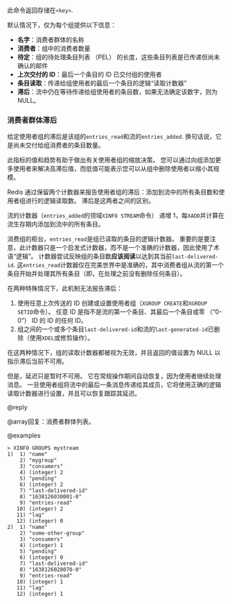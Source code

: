此命令返回存储在`<key>`.

默认情况下，仅为每个组提供以下信息：

*   **名字**：消费者群体的名称
*   **消费者**：组中的消费者数量
*   **待定**：组的待处理条目列表 （PEL） 的长度，这些条目列表是已传递但尚未确认的邮件
*   **上次交付的 ID**：最后一个条目的 ID 已交付组的使用者
*   **条目读取**：传递给组使用者的最后一个条目的逻辑“读取计数器”
*   **滞后**：流中仍在等待传递给组使用者的条目数，如果无法确定该数字，则为 NULL。

### 消费者群体滞后

给定使用者组的滞后是该组的`entries_read`和流的`entries_added`.
换句话说，它是尚未交付给组消费者的条目数量。

此指标的值和趋势有助于做出有关使用者组的缩放决策。
您可以通过向组添加更多使用者来解决高滞后值，而低值可能表示您可以从组中删除使用者以缩小其规模。

Redis 通过保留两个计数器来报告使用者组的滞后：添加到流中的所有条目数和使用者组进行的逻辑读取数。
滞后是这两者之间的区别。

流的计数器（`entries_added`的领域`XINFO STREAM`命令） 递增 1，每`XADD`并计算在流生存期内添加到流中的所有条目。

消费组的柜台，`entries_read`是组已读取的条目的逻辑计数器。
重要的是要注意，此计数器只是一个启发式计数器，而不是一个准确的计数器，因此使用了术语“逻辑”。
计数器尝试反映组的条目数**应该阅读**以达到其当前`last-delivered-id`.
这`entries_read`计数器仅在完美世界中是准确的，其中消费者组从流的第一个条目开始并处理其所有条目（即，在处理之前没有删除任何条目）。

在两种特殊情况下，此机制无法报告滞后：

1.  使用任意上次传送的 ID 创建或设置使用者组（`XGROUP CREATE`和`XGROUP SETID`命令）。
    任意 ID 是指不是流的第一个条目、其最后一个条目或零 （“0-0”） ID 的 ID 的任何 ID。
2.  组之间的一个或多个条目`last-delivered-id`和流的`last-generated-id`已删除（使用`XDEL`或修剪操作）。

在这两种情况下，组的读取计数器都被视为无效，并且返回的值设置为 NULL 以指示滞后当前不可用。

但是，延迟只是暂时不可用。
它在常规操作期间自动恢复，因为使用者继续处理消息。
一旦使用者组将流中的最后一条消息传递给其成员，它将使用正确的逻辑读取计数器进行设置，并且可以恢复跟踪其延迟。

@reply

@array回复：消费者群体列表。

@examples

    > XINFO GROUPS mystream
    1)  1) "name"
        2) "mygroup"
        3) "consumers"
        4) (integer) 2
        5) "pending"
        6) (integer) 2
        7) "last-delivered-id"
        8) "1638126030001-0"
        9) "entries-read"
       10) (integer) 2
       11) "lag"
       12) (integer) 0
    2)  1) "name"
        2) "some-other-group"
        3) "consumers"
        4) (integer) 1
        5) "pending"
        6) (integer) 0
        7) "last-delivered-id"
        8) "1638126028070-0"
        9) "entries-read"
       10) (integer) 1
       11) "lag"
       12) (integer) 1
